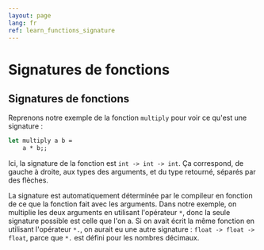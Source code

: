 ```yaml
---
layout: page
lang: fr
ref: learn_functions_signature
---
```


# Signatures de fonctions

## Signatures de fonctions

Reprenons notre exemple de la fonction `multiply` pour voir ce qu'est une signature :

```ocaml
let multiply a b =
    a * b;;
```

Ici, la signature de la fonction est `int -> int -> int`. Ça correspond, de gauche à droite, aux types des arguments, et du type retourné, séparés par des flèches.

La signature est automatiquement déterminée par le compileur en fonction de ce que la fonction fait avec les arguments. Dans notre exemple, on multiplie les deux arguments en utilisant l'opérateur `*`, donc la seule signature possible est celle que l'on a. Si on avait écrit la même fonction en utilisant l'opérateur `*.`, on aurait eu une autre signature : `float -> float -> float`, parce que `*.` est défini pour les nombres décimaux.
